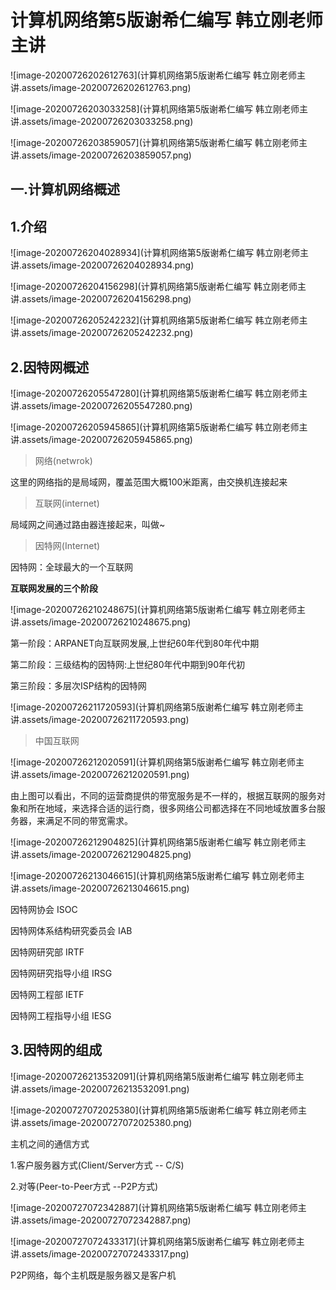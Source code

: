 # 计算机网络第5版谢希仁编写 韩立刚老师主讲

![image-20200726202612763](计算机网络第5版谢希仁编写 韩立刚老师主讲.assets/image-20200726202612763.png)

![image-20200726203033258](计算机网络第5版谢希仁编写 韩立刚老师主讲.assets/image-20200726203033258.png)



![image-20200726203859057](计算机网络第5版谢希仁编写 韩立刚老师主讲.assets/image-20200726203859057.png)



## 一.计算机网络概述

## 1.介绍

![image-20200726204028934](计算机网络第5版谢希仁编写 韩立刚老师主讲.assets/image-20200726204028934.png)

![image-20200726204156298](计算机网络第5版谢希仁编写 韩立刚老师主讲.assets/image-20200726204156298.png)

![image-20200726205242232](计算机网络第5版谢希仁编写 韩立刚老师主讲.assets/image-20200726205242232.png)



## 2.因特网概述

![image-20200726205547280](计算机网络第5版谢希仁编写 韩立刚老师主讲.assets/image-20200726205547280.png)

![image-20200726205945865](计算机网络第5版谢希仁编写 韩立刚老师主讲.assets/image-20200726205945865.png)



> 网络(netwrok)

这里的网络指的是局域网，覆盖范围大概100米距离，由交换机连接起来

> 互联网(internet)

局域网之间通过路由器连接起来，叫做~

> 因特网(Internet)

因特网：全球最大的一个互联网



**互联网发展的三个阶段**

![image-20200726210248675](计算机网络第5版谢希仁编写 韩立刚老师主讲.assets/image-20200726210248675.png)

第一阶段：ARPANET向互联网发展,上世纪60年代到80年代中期

第二阶段：三级结构的因特网:上世纪80年代中期到90年代初

第三阶段：多层次ISP结构的因特网

![image-20200726211720593](计算机网络第5版谢希仁编写 韩立刚老师主讲.assets/image-20200726211720593.png)

> 中国互联网

![image-20200726212020591](计算机网络第5版谢希仁编写 韩立刚老师主讲.assets/image-20200726212020591.png)

由上图可以看出，不同的运营商提供的带宽服务是不一样的，根据互联网的服务对象和所在地域，来选择合适的运行商，很多网络公司都选择在不同地域放置多台服务器，来满足不同的带宽需求。

![image-20200726212904825](计算机网络第5版谢希仁编写 韩立刚老师主讲.assets/image-20200726212904825.png)

![image-20200726213046615](计算机网络第5版谢希仁编写 韩立刚老师主讲.assets/image-20200726213046615.png)

因特网协会 ISOC

因特网体系结构研究委员会 IAB

因特网研究部 IRTF

因特网研究指导小组 IRSG

因特网工程部 IETF

因特网工程指导小组 IESG

## 3.因特网的组成

![image-20200726213532091](计算机网络第5版谢希仁编写 韩立刚老师主讲.assets/image-20200726213532091.png)

![image-20200727072025380](计算机网络第5版谢希仁编写 韩立刚老师主讲.assets/image-20200727072025380.png)

主机之间的通信方式

1.客户服务器方式(Client/Server方式 -- C/S)

2.对等(Peer-to-Peer方式 --P2P方式)

![image-20200727072342887](计算机网络第5版谢希仁编写 韩立刚老师主讲.assets/image-20200727072342887.png)

![image-20200727072433317](计算机网络第5版谢希仁编写 韩立刚老师主讲.assets/image-20200727072433317.png)

P2P网络，每个主机既是服务器又是客户机





